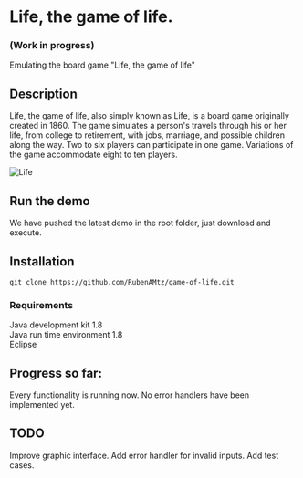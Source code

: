 # Life, the game of life.
### (Work in progress)

Emulating the board game "Life, the game of life" 

## Description

Life, the game of life, also simply known as Life, is a board game originally created in 1860. The game simulates a person's travels 
through his or her life, from college to retirement, with jobs, marriage, and possible children along the way. Two to six players 
can participate in one game. Variations of the game accommodate eight to ten players.

![Life](https://2.bp.blogspot.com/-0LUgWczdl3I/VtJl1qXlrVI/AAAAAAAA8ZE/Sdi9o1AEos0/s1600/LifeBoard.jpg)

## Run the demo

We have pushed the latest demo in the root folder, just download and execute.

## Installation
```
git clone https://github.com/RubenAMtz/game-of-life.git
```
### Requirements

Java development kit 1.8  
Java run time environment 1.8  
Eclipse

## Progress so far:

Every functionality is running now.
No error handlers have been implemented yet.

## TODO

Improve graphic interface.
Add error handler for invalid inputs.
Add test cases.
